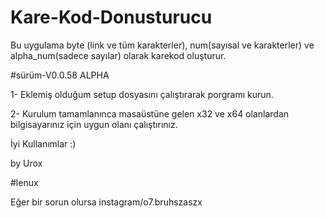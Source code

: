 # Kare-Kod-Donusturucu
Bu uygulama  byte (link ve tüm karakterler), num(sayısal ve karakterler) ve alpha_num(sadece sayılar) olarak karekod oluşturur. 

#sürüm-V0.0.58 ALPHA

1- Eklemiş olduğum setup dosyasını çalıştırarak porgramı kurun.

2- Kurulum tamamlanınca masaüstüne gelen x32 ve x64 olanlardan bilgisayarınız için uygun olanı çalıştırınız.


İyi Kullanımlar :)

by Urox 

#lenux


Eğer bir sorun olursa instagram/o7.bruhszaszx
